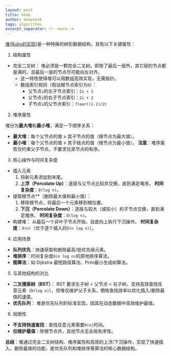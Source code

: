 ```yaml
---
layout: post
title: heap
author: deepseek
tags: algorithms
excerpt_separator: <!--more-->
---
```


[堆](https://www.hello-algo.com/chapter_heap/heap/)([Ruby的实现](http://kanwei.github.io/algorithms/))是一种特殊的树形数据结构，具有以下关键属性：<!--more-->

1. 结构属性

- 完全二叉树：
  堆必须是一颗完全二叉树。即除了最后一层外，其它层的节点都是满的，且最后一层的节点尽可能向左对齐。
  - 这一特性使得堆可以用数组高效实现，无需指针。
  - 数组索引规则（假设根节点索引为`0`）：
    - 父节点`i`的左子节点索引：`2i + 1`
    - 父节点`i`的右子节点索引：`2i + 2`
    - 子节点`i`的父节点索引：`floor((i-1)/2)`

2. 堆序属性

  堆分为**最大堆**和**最小堆**，满足一下顺序关系：
  - **最大堆**：每个父节点的值 ≥ 其子节点的值（根节点为最大值）。
  - **最小堆**：每个父节点的值 ≤ 其子结点的值（根节点为最小值）。
**注意**：堆序属性仅约束父子节点，不要求兄弟节点的有序。

3. 核心操作与时间复杂度

- 插入元素
  1. 将新元素添加到末尾。
  2. **上浮（Percolate Up）**：逐层与父节点比较并交换，直到满足堆序。
    **时间复杂度**：`O(log n)`。
- 提取根节点**（删除最大值和最小值）：
  1. 移除根节点，将最后一个元素移到根位置。
  2. **下沉（Percolate Down）**：逐层与较大（或较小）的子节点交换，直到满足堆序。
    **时间复杂度**：`O(log n)`。
- 构建堆：
  从最后一个非叶子节点开始，自底向上执行下沉操作。
  **时间复杂度**：`O(n)`（优于逐个插入的`O(n log n)`）。

4. 应用场景

  - **队列优先**：快速获取和删除最高/低优先级元素。
  - **堆排序**：时间复杂度`O(n log n)`的原地排序算法。
  - **图算法**：如 Dijkstra 最短路径算法、Prim最小生成树算法。

5. 与其他结构的对比

  - **二叉搜索树（BST）**：
    BST 要求左子树 < 父节点 < 右子树，支持高效查找任意元素（`O(log n)`），但堆仅维护父子关系，牺牲查找效率以优化插入/删除最值的速度。
  - **优先队列**：
    堆是优先队列的标准实现，因其在动态数据中高效维护最值。

6. 局限性

  - **不支持快速查找**：查找任意元素需要`O(n)`时间。
  - **仅维护最值**：除根节点外，其他节点无全局有序性。

**总结**：堆通过完全二叉树结构、堆序属性和高效的上浮/下沉操作，实现了快速插入、删除最值的功能，是优先队列和堆排序等算法的核心数据结构。
